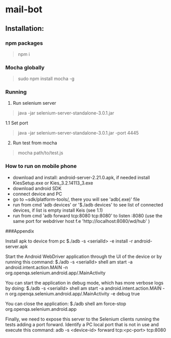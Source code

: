 # mail-bot

## Installation:

### npm packages
> npm i

### Mocha globally
> sudo npm install mocha -g

### Running

1. Run selenium server
> java -jar selenium-server-standalone-3.0.1.jar

1.1  Set port
> java -jar selenium-server-standalone-3.0.1.jar -port 4445

2. Run test from mocha
> mocha path/to/test.js

### How to run on mobile phone

* download and install: android-server-2.21.0.apk, if needed install KiesSetup.exe or Kies_3.2.14113_3.exe
* download android SDK
* connect device and PC
* go to ~sdk/platform-tools/, there you will see 'adb(.exe)' file
* run from cmd 'adb devices' or '$./adb devices' to see list of connected devices, if list is empty install Keis (see 1.1)
* run from cmd 'adb forward tcp:8080 tcp:8080' to listen :8080 (use the same port for webdriver host f.e 'http://localhost:8080/wd/hub' )

###Appendix

Install apk to device from pc
$./adb -s \<serialId\> -e install -r  android-server.apk

Start the Android WebDriver application through the UI of the device or by running this command:
$./adb -s \<serialId\> shell am start -a android.intent.action.MAIN -n org.openqa.selenium.android.app/.MainActivity

You can start the application in debug mode, which has more verbose logs by doing:
$./adb -s \<serialId\> shell am start -a android.intent.action.MAIN -n org.openqa.selenium.android.app/.MainActivity -e debug true

You can close the application:
$./adb shell am force-stop org.openqa.selenium.android.app

Finally, we need to expose this server to the Selenium clients running the tests adding a port forward. Identify a PC local port that is not in use and execute this command:
adb -s \<device-id\> forward tcp:\<pc-port\> tcp:8080
